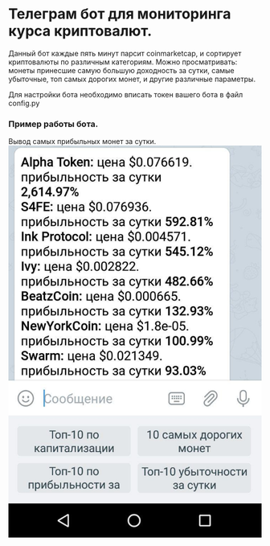 # Телеграм бот для мониторинга курса криптовалют.
Данный бот каждые пять минут парсит coinmarketcap, и сортирует криптовалюты по различным категориям.
Можно просматривать: монеты принесшие самую большую доходность за сутки, самые убыточные, топ самых дорогих монет, и другие различные параметры.

Для настройки бота необходимо вписать токен вашего бота в файл config.py

### Пример работы бота.
Вывод самых прибыльных монет за сутки.
![Screenshot](screenshot.png)
